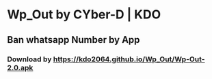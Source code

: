 # Wp_Out by CYber-D | KDO

## Ban whatsapp Number by App

### Download by https://kdo2064.github.io/Wp_Out/Wp-Out-2.0.apk
